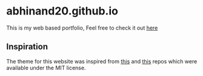# abhinand20.github.io
This is my web based portfolio, Feel free to check it out [here](https://abhinand20.github.io)

## Inspiration
The theme for this website was inspired from [this](https://github.com/jarrekk/Jalpc) and [this](https://github.com/vedantpuri) repos which were available under the MIT license.

